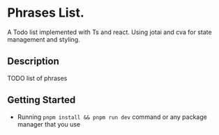 # Phrases List.

A Todo list implemented with Ts and react. Using jotai and cva for state management and styling.

## Description

TODO list of phrases

## Getting Started

- Running `pnpm install && pnpm run dev` command or any package manager that you use

